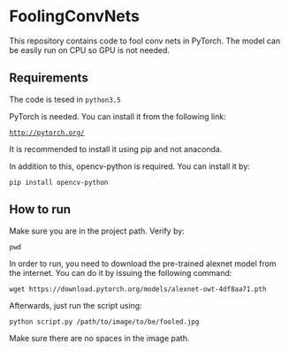 # FoolingConvNets

This repository contains code to fool conv nets in PyTorch.
The model can be easily run on CPU so GPU is not needed.


## Requirements
The code is tesed in `python3.5`

PyTorch is needed. You can install it from the following link:

[```http://pytorch.org/```](http://pytorch.org/)

It is recommended to install it using pip and not anaconda.

In addition to this, opencv-python is required. You can install it by:

```pip install opencv-python```

## How to run
Make sure you are in the project path. Verify by:

```pwd```

In order to run, you need to download the pre-trained alexnet model from the internet.
You can do it by issuing the following command:

```wget https://download.pytorch.org/models/alexnet-owt-4df8aa71.pth```

Afterwards, just run the script using:

```python script.py /path/to/image/to/be/fooled.jpg```

Make sure there are no spaces in the image path.